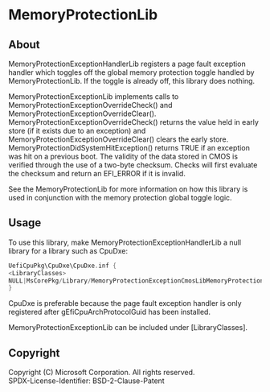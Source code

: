 # MemoryProtectionLib

## About

MemoryProtectionExceptionHandlerLib registers a page fault exception handler which toggles off the global
memory protection toggle handled by MemoryProtectionLib. If the toggle is already off, this library does nothing.

MemoryProtectionExceptionLib implements calls to MemoryProtectionExceptionOverrideCheck() and
MemoryProtectionExceptionOverrideClear(). MemoryProtectionExceptionOverrideCheck() returns the value held in early
store (if it exists due to an exception) and MemoryProtectionExceptionOverrideClear() clears the early
store. MemoryProtectionDidSystemHitException() returns TRUE if an exception was hit on a previous boot.
The validity of the data
stored in CMOS is verified through the use of a two-byte checksum. Checks will
first evaluate the checksum and return an EFI_ERROR if it is invalid.

See the MemoryProtectionLib for more information on how this library is used in
conjunction with the memory protection global toggle logic.

## Usage

To use this library, make MemoryProtectionExceptionHandlerLib a null library for a
library such as CpuDxe:

```C
UefiCpuPkg\CpuDxe\CpuDxe.inf {
<LibraryClasses>
NULL|MsCorePkg/Library/MemoryProtectionExceptionCmosLibMemoryProtectionExceptionHandlerLib.inf
}
```

CpuDxe is preferable because the page fault exception handler is only registered after
gEfiCpuArchProtocolGuid has been installed.

MemoryProtectionExceptionLib can be included under [LibraryClasses].

## Copyright

Copyright (C) Microsoft Corporation. All rights reserved.  
SPDX-License-Identifier: BSD-2-Clause-Patent
